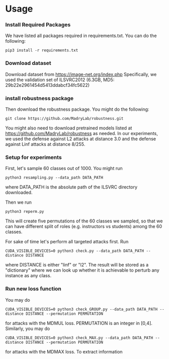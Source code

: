 # Usage
### Install Required Packages
We have listed all packages required in requirements.txt. You can do the following:
```
pip3 install -r requirements.txt
```
### Download dataset
Download dataset from https://image-net.org/index.php
Specifically, we used the validation set of ILSVRC2012 (6.3GB, MD5: 29b22e2961454d5413ddabcf34fc5622)

### install robustness package
Then download the robustness package. You might do the following:
```
git clone https://github.com/MadryLab/robustness.git
```
You might also need to download pretrained models listed at https://github.com/MadryLab/robustness as needed.
In our experiments, we used the defense against L2 attacks at distance 3.0 and the defense against Linf attacks at distance 8/255.

### Setup for experiments
First, let's sample 60 classes out of 1000. You might run
```
python3 resampling.py --data_path DATA_PATH
```
where DATA_PATH is the absolute path of the ILSVRC directory downloaded.

Then we run 
```
python3 reperm.py
```
This will create five permutations of the 60 classes we sampled, so that we can have different split of roles (e.g. instructors vs students) among the 60 classes.

For sake of time let's perform all targeted attacks first. Run
```
CUDA_VISIBLE_DEVICES=0 python3 check.py --data_path DATA_PATH --distance DISTANCE
```
where DISTANCE is either "linf" or "l2".
The result will be stored as a "dictionary" where we can look up whether it is achievable to perturb any instance as any class.

### Run new loss function
You may do 
```
CUDA_VISIBLE_DEVICES=0 python3 check_GROUP.py --data_path DATA_PATH --distance DISTANCE --permutation PERMUTATION
```
for attacks with the MDMUL loss. PERMUTATION is an integer in [0,4]. 
Similarly, you may do
```
CUDA_VISIBLE_DEVICES=0 python3 check_MAX.py --data_path DATA_PATH --distance DISTANCE --permutation PERMUTATION
```
for attacks with the MDMAX loss.
To extract information 



